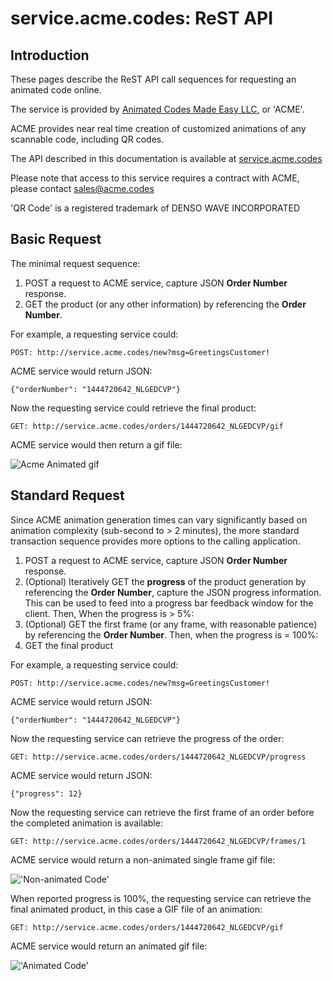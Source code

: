 # service.acme.codes: ReST API

## Introduction

These pages describe the ReST API call sequences for requesting an animated code online.

The service is provided by [Animated Codes Made Easy LLC](http://www.acme.codes), or 'ACME'. 

ACME provides near real time creation of customized animations of any scannable code, including QR codes. 

The API described in this documentation is available at [service.acme.codes](http://service.acme.codes)

Please note that access to this service requires a contract with ACME, please contact sales@acme.codes

'QR Code' is a registered trademark of DENSO WAVE INCORPORATED

## Basic Request

The minimal request sequence:

1. POST a request to ACME service, capture JSON **Order Number** response.
2. GET the product (or any other information) by referencing the **Order Number**. 


For example, a requesting service could:

    POST: http://service.acme.codes/new?msg=GreetingsCustomer!


ACME service would return JSON:

    {"orderNumber": "1444720642_NLGEDCVP"}
    
Now the requesting service could retrieve the final product:


    GET: http://service.acme.codes/orders/1444720642_NLGEDCVP/gif


ACME service would then return a gif file:

![Acme Animated gif](http://service.acme.codes/acmePivot 'Animated Code')

## Standard Request

Since ACME animation generation times can vary significantly based on animation complexity (sub-second to > 2 minutes), the more standard transaction sequence provides more options to the calling application. 

1. POST a request to ACME service, capture JSON **Order Number** response.
2. (Optional) Iteratively GET the **progress** of the product generation by referencing the **Order Number**, capture the JSON progress information. This can be used to feed into a progress bar feedback window for the client. Then, When the progress is > 5%:
3. (Optional) GET the first frame (or any frame, with reasonable patience) by referencing the **Order Number**. Then, when the progress is = 100%:
4. GET the final product 

For example, a requesting service could:

    POST: http://service.acme.codes/new?msg=GreetingsCustomer!


ACME service would return JSON:

    {"orderNumber": "1444720642_NLGEDCVP"}
    
Now the requesting service can retrieve the progress of the order:

    GET: http://service.acme.codes/orders/1444720642_NLGEDCVP/progress

ACME service would return JSON:

    {"progress": 12}
    
Now the requesting service can retrieve the first frame of an order before the completed animation is available:
    
    GET: http://service.acme.codes/orders/1444720642_NLGEDCVP/frames/1

ACME service would return a non-animated single frame gif file:

!['Non-animated Code'](http://service.acme.codes/acmePivotSingleFrame 'Single Frame')
    
When reported progress is 100%, the requesting service can retrieve the final animated product, in this case a GIF file of an animation:

    GET: http://service.acme.codes/orders/1444720642_NLGEDCVP/gif

ACME service would return an animated gif file:

!['Animated Code'](http://service.acme.codes/acmePivot 'Animated Code')



